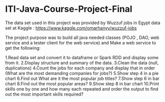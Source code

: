 # ITI-Java-Course-Project-Final

The data set used in this project was provided by Wuzzuf jobs in Egypt data set at Kaggle :
https://www.kaggle.com/omarhanyy/wuzzuf-jobs


The project purpose was to build all java needed classes (POJO , DAO, web service and a tester client for the web service) and Make a web service to get the following:

1.Read data set and convert it to dataframe or Spark RDD and display some from it.
2.Display structure and summary of the data.
3.Clean the data (null, duplications)
4.Count the jobs for each company and display that in order (What are the most demanding companies for jobs?)
5.Show step 4 in a pie chart
6.Find out What are it the most popular job titles?
7.Show step 6 in bar chart
8.Find out the most popular areas?
9.Show step 8 in bar chart
10.Print skills one by one and how many each repeated and order the output to find out the most important skills required?
